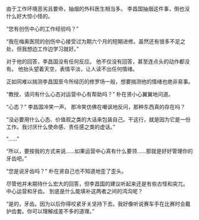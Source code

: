 由于工作环境恶劣且要命，抽烟的外科医生相当多。
李昌国抽烟这件事，倒也没什么好大惊小怪的。

“您有创伤中心的工作经验吗？”

“我在梅奥医院的创伤中心接受过为期六个月的短期进修。虽然还有很多不足之处，但我想边工作边学习就好。”

对于他的回答，李昌国没有任何反应。
他不仅没有回答，甚至连点头的动作都没有。
他抬头望着天空，表情平淡，让人读不出任何情绪。

正如同难以揣测李昌国至今所经历的修罗场一般，想要揣测他的情绪也绝非易事。

“教授，请问有什么心态对运营中心有帮助吗？”
朴在贤小心翼翼地问道。

“心态？”
李昌国冷笑一声。
那冷笑仿佛在嘲讽地反问，那种东西真的存在吗？

“没必要用什么心态、价值观之类的大话来包装自己。干这行，就是因为它是一份工作。我讨厌什么使命感、责任感之类的虚话。”

“……”

“所以，要按我的方式来说……如果运营中心真有什么要领……那就是好好管理你的牙齿吧。”

“您是说牙齿吗？”
朴在贤自己也不知道地歪了歪头。

尽管他并未期待什么宏大的回答，但李昌国的建议听起来还是有些古怪和突兀。
中心运营和牙齿。
到底是什么能填补这两者之间的鸿沟呢？

“是的，牙齿。因为以后你得咬紧牙关坚持下去。我好像听说赛车手在比赛时会戴护齿套。你可以理解成差不多的道理。”